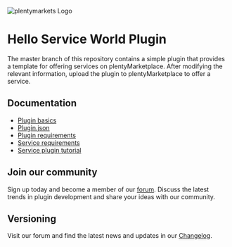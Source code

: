 ![plentymarkets Logo](http://www.plentymarkets.eu/layout/pm/images/logo/plentymarkets-logo.jpg)

# Hello Service World Plugin

The master branch of this repository contains a simple plugin that provides a template for offering services on plentyMarketplace. After modifying the relevant information, upload the plugin to plentyMarketplace to offer a service.

## Documentation

- [Plugin basics](https://developers.plentymarkets.com/dev-doc/basics)
- [Plugin.json](https://developers.plentymarkets.com/dev-doc/plugin-information)
- [Plugin requirements](https://developers.plentymarkets.com/marketplace/plugin-requirements)
- [Service requirements](https://developers.plentymarkets.com/marketplace/services-requirements)
- [Service plugin tutorial](https://developers.plentymarkets.com/tutorials/service-plugin)

## Join our community

Sign up today and become a member of our [forum](https://forum.plentymarkets.com/c/plugin-entwicklung). Discuss the latest trends in plugin development and share your ideas with our community.

## Versioning

Visit our forum and find the latest news and updates in our [Changelog](https://forum.plentymarkets.com/c/changelog).